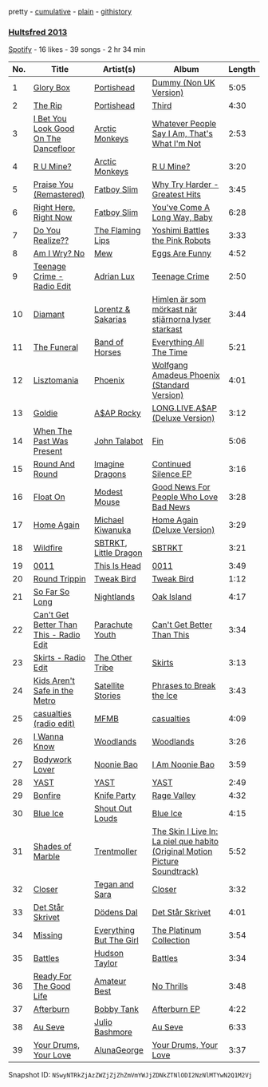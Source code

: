 pretty - [cumulative](/playlists/cumulative/0pTJgTL7GIhxto5z35Rfwu.md) - [plain](/playlists/plain/0pTJgTL7GIhxto5z35Rfwu) - [githistory](https://github.githistory.xyz/mackorone/spotify-playlist-archive/blob/main/playlists/plain/0pTJgTL7GIhxto5z35Rfwu)

### [Hultsfred 2013](https://open.spotify.com/playlist/0pTJgTL7GIhxto5z35Rfwu)

> 

[Spotify](https://open.spotify.com/user/spotify) - 16 likes - 39 songs - 2 hr 34 min

| No. | Title | Artist(s) | Album | Length |
|---|---|---|---|---|
| 1 | [Glory Box](https://open.spotify.com/track/68oUQRwGJGExtkpaSvSbgb) | [Portishead](https://open.spotify.com/artist/6liAMWkVf5LH7YR9yfFy1Y) | [Dummy \(Non UK Version\)](https://open.spotify.com/album/3gxOtUSRzweDWBKlpj7cG6) | 5:05 |
| 2 | [The Rip](https://open.spotify.com/track/4kOy7M6eT5kYJCZxh0c6Lh) | [Portishead](https://open.spotify.com/artist/6liAMWkVf5LH7YR9yfFy1Y) | [Third](https://open.spotify.com/album/18JyZd2XLdT2rmekw6EwoS) | 4:30 |
| 3 | [I Bet You Look Good On The Dancefloor](https://open.spotify.com/track/0S7zL7ae0KpOSPKeFQpHo8) | [Arctic Monkeys](https://open.spotify.com/artist/7Ln80lUS6He07XvHI8qqHH) | [Whatever People Say I Am, That's What I'm Not](https://open.spotify.com/album/2PXlvqTzGBNetlGct7L5e6) | 2:53 |
| 4 | [R U Mine?](https://open.spotify.com/track/6Sl4vxgAjIY8pVTa5idAx1) | [Arctic Monkeys](https://open.spotify.com/artist/7Ln80lUS6He07XvHI8qqHH) | [R U Mine?](https://open.spotify.com/album/4ki3TBqU3l13iWWqb5RKb1) | 3:20 |
| 5 | [Praise You \(Remastered\)](https://open.spotify.com/track/33EWQl3SDMyCyloqA6A3B6) | [Fatboy Slim](https://open.spotify.com/artist/4Y7tXHSEejGu1vQ9bwDdXW) | [Why Try Harder \- Greatest Hits](https://open.spotify.com/album/4A5OxGn3h1eBX7Sl3Q0974) | 3:45 |
| 6 | [Right Here, Right Now](https://open.spotify.com/track/26bCJd8gbuI4DQms1dq90K) | [Fatboy Slim](https://open.spotify.com/artist/4Y7tXHSEejGu1vQ9bwDdXW) | [You've Come A Long Way, Baby](https://open.spotify.com/album/5dbW25KDJWBkv2gtaQdmxJ) | 6:28 |
| 7 | [Do You Realize??](https://open.spotify.com/track/2DFRFqWNahKtFD112H2iEZ) | [The Flaming Lips](https://open.spotify.com/artist/16eRpMNXSQ15wuJoeqguaB) | [Yoshimi Battles the Pink Robots](https://open.spotify.com/album/49LA20VMk65fQyEaIzYdvf) | 3:33 |
| 8 | [Am I Wry? No](https://open.spotify.com/track/4PQSDHGXXxNojUC7BO6lWw) | [Mew](https://open.spotify.com/artist/6kDMoHTcBICPILP2aclPWZ) | [Eggs Are Funny](https://open.spotify.com/album/0CUfteeG6R9RogZKJwvg4Z) | 4:52 |
| 9 | [Teenage Crime \- Radio Edit](https://open.spotify.com/track/1E2tRwT1GIHk1a8oYQMfjC) | [Adrian Lux](https://open.spotify.com/artist/5kp9Qhzri9LrDkzrtjt5Sh) | [Teenage Crime](https://open.spotify.com/album/72XSI1AWTvZbMrzCRvbtUK) | 2:50 |
| 10 | [Diamant](https://open.spotify.com/track/3HjVKQWXh1czc9aZI0Qqfi) | [Lorentz & Sakarias](https://open.spotify.com/artist/2OvrB1ySg1P7YWsiMl7Giu) | [Himlen är som mörkast när stjärnorna lyser starkast](https://open.spotify.com/album/0YY3fFCBmIjhtduKY1004p) | 3:44 |
| 11 | [The Funeral](https://open.spotify.com/track/4o0NjemqhmsYLIMwlcosvW) | [Band of Horses](https://open.spotify.com/artist/0OdUWJ0sBjDrqHygGUXeCF) | [Everything All The Time](https://open.spotify.com/album/5uMfshtC2Jwqui0NUyUYIL) | 5:21 |
| 12 | [Lisztomania](https://open.spotify.com/track/3EXCJvehlOGEP9ntHaEMAg) | [Phoenix](https://open.spotify.com/artist/1xU878Z1QtBldR7ru9owdU) | [Wolfgang Amadeus Phoenix \(Standard Version\)](https://open.spotify.com/album/6QwlhIbsK5hrP95Q5FPKXr) | 4:01 |
| 13 | [Goldie](https://open.spotify.com/track/4go2hxLM6ijk0K76ZY0Nhd) | [A$AP Rocky](https://open.spotify.com/artist/13ubrt8QOOCPljQ2FL1Kca) | [LONG.LIVE.A$AP \(Deluxe Version\)](https://open.spotify.com/album/1E1eyI5uGllppJZCxNoF9w) | 3:12 |
| 14 | [When The Past Was Present](https://open.spotify.com/track/32VZp5f7imXSewOEQ79d5p) | [John Talabot](https://open.spotify.com/artist/1YvN5uOGQkHVUUlZUcnotD) | [Fin](https://open.spotify.com/album/3m779E07PwAQ3841RKHolm) | 5:06 |
| 15 | [Round And Round](https://open.spotify.com/track/0dhmtvCiuDr9t2rtnezVxW) | [Imagine Dragons](https://open.spotify.com/artist/53XhwfbYqKCa1cC15pYq2q) | [Continued Silence EP](https://open.spotify.com/album/0lW1cNfQfZDndoQ8ej2TSP) | 3:16 |
| 16 | [Float On](https://open.spotify.com/track/2lwwrWVKdf3LR9lbbhnr6R) | [Modest Mouse](https://open.spotify.com/artist/1yAwtBaoHLEDWAnWR87hBT) | [Good News For People Who Love Bad News](https://open.spotify.com/album/0TGTGuc2vXv6ZECoAf52N0) | 3:28 |
| 17 | [Home Again](https://open.spotify.com/track/5yGVHzJ2Se8pDzR7FIYUlU) | [Michael Kiwanuka](https://open.spotify.com/artist/0bzfPKdbXL5ezYW2z3UGQj) | [Home Again \(Deluxe Version\)](https://open.spotify.com/album/6b7DeWxueaZY0NNReD6TrK) | 3:29 |
| 18 | [Wildfire](https://open.spotify.com/track/2WMRd3xAb9FwXopCRNWDq1) | [SBTRKT](https://open.spotify.com/artist/1O10apSOoAPjOu6UhUNmeI), [Little Dragon](https://open.spotify.com/artist/6Tyzp9KzpiZ04DABQoedps) | [SBTRKT](https://open.spotify.com/album/5fP2kgfePJZF4nB1XqC1i8) | 3:21 |
| 19 | [0011](https://open.spotify.com/track/0HmTKpoMSKjMOGSomb6Dce) | [This Is Head](https://open.spotify.com/artist/7lTsPKRcBt6D50x76kagTN) | [0011](https://open.spotify.com/album/7kvzbep2egIUh8kGT7I80b) | 3:49 |
| 20 | [Round Trippin](https://open.spotify.com/track/09X56Q7OEj0lErF024S3T5) | [Tweak Bird](https://open.spotify.com/artist/2t1fCtc4niNxEZ35FuNTVW) | [Tweak Bird](https://open.spotify.com/album/5PrlAUKsGw6eYHGH3LPGdd) | 1:12 |
| 21 | [So Far So Long](https://open.spotify.com/track/1ykOCLm0kCZA2wOlYNQtp8) | [Nightlands](https://open.spotify.com/artist/6j1PJ7qiMlHAzkyPN3ldN6) | [Oak Island](https://open.spotify.com/album/672jDAyzhqtgr2DfcyobOY) | 4:17 |
| 22 | [Can't Get Better Than This \- Radio Edit](https://open.spotify.com/track/0oPXSsxIOcEBeOBQvThSDF) | [Parachute Youth](https://open.spotify.com/artist/7y5xCKz1V2iSh1YsOLyOPH) | [Can't Get Better Than This](https://open.spotify.com/album/2XTomRxjgSTISfjnqwe0JL) | 3:34 |
| 23 | [Skirts \- Radio Edit](https://open.spotify.com/track/4YAzmdKBJXqY7YOLmLbNxL) | [The Other Tribe](https://open.spotify.com/artist/58aFXYJH2kj1nkLSwA8Uv8) | [Skirts](https://open.spotify.com/album/5IZ3T2dV0wHmPj5K07ZhND) | 3:13 |
| 24 | [Kids Aren't Safe in the Metro](https://open.spotify.com/track/51w9TrOEsnHUciZbscgMN7) | [Satellite Stories](https://open.spotify.com/artist/2qRxFU6TyYb3HCMIIq8npH) | [Phrases to Break the Ice](https://open.spotify.com/album/77sjsgdedmK3lQTbQds6bW) | 3:43 |
| 25 | [casualties \(radio edit\)](https://open.spotify.com/track/79P6gASX4GhuxUvzfsHT6H) | [MFMB](https://open.spotify.com/artist/3KGC1KE7hhOa5O3VLago08) | [casualties](https://open.spotify.com/album/5kxNXE35Stkcy0j8uQAUYH) | 4:09 |
| 26 | [I Wanna Know](https://open.spotify.com/track/3nb12t0G39wafaphFkrFcO) | [Woodlands](https://open.spotify.com/artist/1FMBhdxMxRpopeVjr2gE3y) | [Woodlands](https://open.spotify.com/album/1bGvui7acqgW40Vkh7f5e1) | 3:26 |
| 27 | [Bodywork Lover](https://open.spotify.com/track/0pxDyMjjHlYQ1g9Oc9msf1) | [Noonie Bao](https://open.spotify.com/artist/1vIuPjtFhqIPE2n9W2ePgO) | [I Am Noonie Bao](https://open.spotify.com/album/4lih8LOeKRk3NfEtS6QrDW) | 3:59 |
| 28 | [YAST](https://open.spotify.com/track/0ETztqrXSUKfS9Os1DvLrL) | [YAST](https://open.spotify.com/artist/2paiM1wNsRF27BbehU5nlL) | [YAST](https://open.spotify.com/album/1ZwaEWh9xI937J4zR7Axrz) | 2:49 |
| 29 | [Bonfire](https://open.spotify.com/track/0QIYINh2AwmOmdu8CRYvlw) | [Knife Party](https://open.spotify.com/artist/2DuJi13MWHjRHrqRUwk8vH) | [Rage Valley](https://open.spotify.com/album/2KZKR8bLDZPUxOE6JhTh4X) | 4:32 |
| 30 | [Blue Ice](https://open.spotify.com/track/00R5IJKj3xp8n1TnHe4oJP) | [Shout Out Louds](https://open.spotify.com/artist/0UOrN3LNaKApiOSdvJiETl) | [Blue Ice](https://open.spotify.com/album/75AUhi1GyyXIMiJs8fzHn6) | 4:15 |
| 31 | [Shades of Marble](https://open.spotify.com/track/1RVw59gWpRJO5d1k8Ja49y) | [Trentmoller](https://open.spotify.com/artist/1FWBMLgd0jtxiRlev4YgZ7) | [The Skin I Live In: La piel que habito \(Original Motion Picture Soundtrack\)](https://open.spotify.com/album/3KR8RgDl6GLzyCOB9lqFET) | 5:52 |
| 32 | [Closer](https://open.spotify.com/track/1HDpZNBwkE14hHeD5ERHfp) | [Tegan and Sara](https://open.spotify.com/artist/5e1BZulIiYWPRm8yogwUYH) | [Closer](https://open.spotify.com/album/6oSgEasPKd0VMri2mDlAzB) | 3:32 |
| 33 | [Det Står Skrivet](https://open.spotify.com/track/4Bai4T1Z1gm8zBvZHrhgh9) | [Dödens Dal](https://open.spotify.com/artist/5nolItm8IpNzhI55yY4PPx) | [Det Står Skrivet](https://open.spotify.com/album/0YpC1y0Xy93Yd86QJNsyzM) | 4:01 |
| 34 | [Missing](https://open.spotify.com/track/0mCRhbedh0rFSl6Hbvsjs1) | [Everything But The Girl](https://open.spotify.com/artist/13ccXrK7AmXb4TddMkE7jy) | [The Platinum Collection](https://open.spotify.com/album/2Ly5cBoWsI01T1B3p7tjHT) | 3:54 |
| 35 | [Battles](https://open.spotify.com/track/2t1GXDL9HlBWotqFar6UxP) | [Hudson Taylor](https://open.spotify.com/artist/4DX2G1URzfEiRg2wBfv4ub) | [Battles](https://open.spotify.com/album/0KD3qnRuyqjaiCHLeYGmRZ) | 3:34 |
| 36 | [Ready For The Good Life](https://open.spotify.com/track/0uTbiIvbVY56Nx4w4VtC9E) | [Amateur Best](https://open.spotify.com/artist/0P1KjnF9uhM1VIRvAb5J4b) | [No Thrills](https://open.spotify.com/album/5ZMkWqMSrJID72EysBRZQO) | 3:48 |
| 37 | [Afterburn](https://open.spotify.com/track/6dNOiyqgkyi1lkhz7PknRL) | [Bobby Tank](https://open.spotify.com/artist/4NqLrFQ5MxMqMNeijTTFSg) | [Afterburn EP](https://open.spotify.com/album/6a8QSaduRfsfQWtoHTBqT5) | 4:22 |
| 38 | [Au Seve](https://open.spotify.com/track/2IZRKyfNf5wkUxz89DSCgV) | [Julio Bashmore](https://open.spotify.com/artist/0WAZJYudbUpl0EOjvdrnRG) | [Au Seve](https://open.spotify.com/album/4B7suN0MtI45BxJCDleJ8r) | 6:33 |
| 39 | [Your Drums, Your Love](https://open.spotify.com/track/6KghqWqagTKdfgioqf7KIH) | [AlunaGeorge](https://open.spotify.com/artist/2VAnyOxzJuSAj7XIuEOT38) | [Your Drums, Your Love](https://open.spotify.com/album/43eWR8FRXKC7OggPPQNsQQ) | 3:37 |

Snapshot ID: `NSwyNTRkZjAzZWZjZjZhZmVmYWJjZDNkZTNlODI2NzNlMTYwN2Q1M2Vj`
